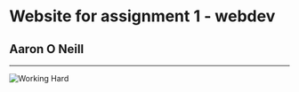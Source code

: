 # Website for assignment 1 - webdev
## Aaron O Neill
***
![Working Hard](https://steamuserimages-a.akamaihd.net/ugc/956356208868126063/62C95F91752E6CB5FB8B04AE5749006E9539494D/)
